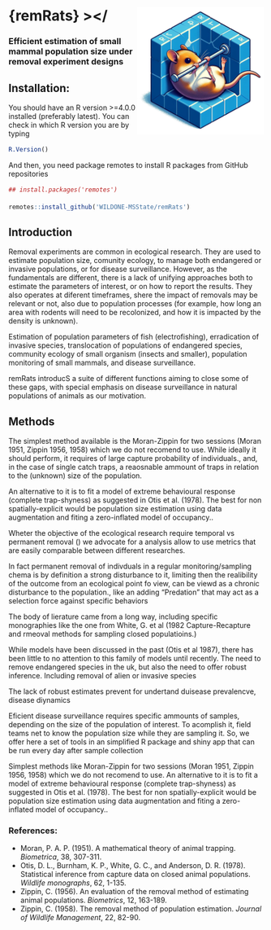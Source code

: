 
# {remRats} \><img src='man/figures/logo.png' align="right" height="250" />\</

### Efficient estimation of small mammal population size under removal experiment designs

## Installation:

You should have an R version \>=4.0.0 installed (preferably latest). You
can check in which R version you are by typing

``` r
R.Version()
```

And then, you need package remotes to install R packages from GitHub
repositories

``` r
## install.packages('remotes')

remotes::install_github('WILDONE-MSState/remRats')
```

## Introduction

Removal experiments are common in ecological research. They are used to
estimate population size, comunity ecology, to manage both endangered or
invasive populations, or for disease surveillance. However, as the
fundamentals are different, there is a lack of unifying approaches both
to estimate the parameters of interest, or on how to report the results.
They also operates at diferent timeframes, shere the impact of removals
may be relevant or not, also due to population processes (for example,
how long an area with rodents will need to be recolonized, and how it is
impacted by the density is unknown).

Estimation of population parameters of fish (electrofishing),
erradication of invasive species, translocation of populations of
endangered species, community ecology of small organism (insects and
smaller), population monitoring of small mammals, and disease
surveillance.

remRats introducS a suite of different functions aiming to close some of
these gaps, with special emphasis on disease surveillance in natural
populations of animals as our motivation.

## Methods

The simplest method available is the Moran-Zippin for two sessions
(Moran 1951, Zippin 1956, 1958) which we do not recomend to use. While
ideally it should perform, it requires of large capture probability of
individuals., and, in the case of single catch traps, a reaosnable
ammount of traps in relation to the (unknown) size of the population.

An alternative to it is to fit a model of extreme behavioural response
(complete trap-shyness) as suggested in Otis et al. (1978). The best for
non spatially-explicit would be population size estimation using data
augmentation and fiting a zero-inflated model of occupancy..

Wheter the objective of the ecological research require temporal vs
permanent removal () we advocate for a analysis allow to use metrics
that are easily comparable between different researches.

In fact permanent removal of indivduals in a regular monitoring/sampling
chema is by definition a strong disturbance to it, limiting then the
realibility of the outcome from an ecological point fo view, can be
viewd as a chronic disturbance to the population., like an adding
“Predation” that may act as a selection force against specific
behaviors

The body of lierature came from a long way, including specific
monographies like the one from White, G. et al (1982 Capture-Recapture
and rmeoval methods for sampling closed populatioins.)

While models have been discussed in the past (Otis et al 1987), there
has been little to no attention to this family of models until recently.
The need to remove endangered species in the uk, but also the need to
offer robust inference. Including removal of alien or invasive species

The lack of robust estimates prevent for undertand duisease prevalencve,
disease diynamics

Eficient disease surveillance requires specific ammounts of samples,
depending on the size of the population of interest. To acomplish it,
field teams net to know the population size while they are sampling it.
So, we offer here a set of tools in an simplified R package and shiny
app that can be run every day after sample collection

Simplest methods like Moran-Zippin for two sessions (Moran 1951, Zippin
1956, 1958) which we do not recomend to use. An alternative to it is to
fit a model of extreme behavioural response (complete trap-shyness) as
suggested in Otis et al. (1978). The best for non spatially-explicit
would be population size estimation using data augmentation and fiting a
zero-inflated model of occupancy..

### References:

  - Moran, P. A. P. (1951). A mathematical theory of animal trapping.
    *Biometrica*, 38, 307-311.
  - Otis, D. L., Burnham, K. P., White, G. C., and Anderson, D. R.
    (1978). Statistical inference from capture data on closed animal
    populations. *Wildlife monographs*, 62, 1-135.
  - Zippin, C. (1956). An evaluation of the removal method of estimating
    animal populations. *Biometrics*, 12, 163-189.
  - Zippin, C. (1958). The removal method of population estimation.
    *Journal of Wildlife Management*, 22, 82-90.
